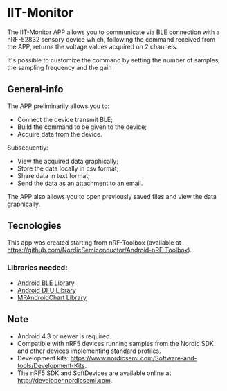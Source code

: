# IIT-Monitor
The IIT-Monitor APP allows you to communicate via BLE connection with a nRF-52832 sensory device
which, following the command received from the APP, returns the voltage values ​​acquired on 2 channels.

It's possible to customize the command by setting the number of samples, 
the sampling frequency and the gain

## General-info
The APP preliminarily allows you to:
- Connect the device transmit BLE; 
- Build the command to be given to the device; 
- Acquire data from the device.

Subsequently:
- View the acquired data graphically; 
- Store the data locally in csv format; 
- Share data in text format;
- Send the data as an attachment to an email.

The APP also allows you to open previously saved files and view the data graphically.     

## Tecnologies
This app was created starting from nRF-Toolbox
(available at https://github.com/NordicSemiconductor/Android-nRF-Toolbox).

### Libraries needed:
- [Android BLE Library](https://github.com/NordicSemiconductor/Android-BLE-Library) 
- [Android DFU Library](https://github.com/NordicSemiconductor/Android-DFU-Library) 
- [MPAndroidChart Library](https://github.com/PhilJay/MPAndroidChart)

## Note
- Android 4.3 or newer is required.
- Compatible with nRF5 devices running samples from the Nordic SDK and other devices implementing 
  standard profiles.
- Development kits: https://www.nordicsemi.com/Software-and-tools/Development-Kits.
- The nRF5 SDK and SoftDevices are available online at http://developer.nordicsemi.com.